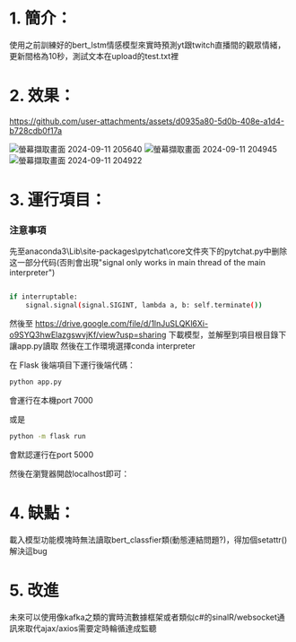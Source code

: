 # 1. 簡介：
  使用之前訓練好的bert_lstm情感模型來實時預測yt跟twitch直播間的觀眾情緒，更新間格為10秒，測試文本在upload的test.txt裡
# 2. 效果：





https://github.com/user-attachments/assets/d0935a80-5d0b-408e-a1d4-b728cdb0f17a





![螢幕擷取畫面 2024-09-11 205640](https://github.com/user-attachments/assets/4cb232b9-9376-4e83-b908-1091bdf1a8f1)
![螢幕擷取畫面 2024-09-11 204945](https://github.com/user-attachments/assets/2e0861aa-fa1d-4f33-8071-ae23e038b065)
![螢幕擷取畫面 2024-09-11 204922](https://github.com/user-attachments/assets/a6bcbbb4-ce5f-4db0-8014-a06d46b358c8)





# 3. 運行項目：

### 注意事項 ###
先至anaconda3\Lib\site-packages\pytchat\core文件夾下的pytchat.py中删除这一部分代码(否則會出現"signal only works in main thread of the main interpreter")

```bash

if interruptable:
    signal.signal(signal.SIGINT, lambda a, b: self.terminate())

```

然後至 https://drive.google.com/file/d/1lnJuSLQKl6Xi-o9SYQ3hwElazgswvjKf/view?usp=sharing 下載模型，並解壓到項目根目錄下讓app.py讀取
然後在工作環境選擇conda interpreter

在 Flask 後端項目下運行後端代碼：

```bash
python app.py  
```
會運行在本機port 7000

或是
```bash
python -m flask run
```

會默認運行在port 5000

然後在瀏覽器開啟localhost即可：
# 4. 缺點：

載入模型功能模塊時無法讀取bert_classfier類(動態連結問題?)，得加個setattr()解決這bug

# 5. 改進
未來可以使用像kafka之類的實時流數據框架或者類似c#的sinalR/websocket通訊來取代ajax/axios需要定時輪循達成監聽
